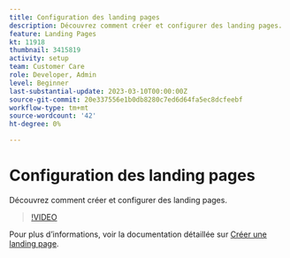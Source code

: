 ```yaml
---
title: Configuration des landing pages
description: Découvrez comment créer et configurer des landing pages.
feature: Landing Pages
kt: 11918
thumbnail: 3415819
activity: setup
team: Customer Care
role: Developer, Admin
level: Beginner
last-substantial-update: 2023-03-10T00:00:00Z
source-git-commit: 20e337556e1b0db8280c7ed6d64fa5ec8dcfeebf
workflow-type: tm+mt
source-wordcount: '42'
ht-degree: 0%

---
```


# Configuration des landing pages

Découvrez comment créer et configurer des landing pages.

>[!VIDEO](https://video.tv.adobe.com/v/3415819/?quality=12)

Pour plus d’informations, voir la documentation détaillée sur [Créer une landing page](https://experienceleague.adobe.com/docs/campaign-classic/using/designing-content/editing-html-content/creating-a-landing-page.html).

